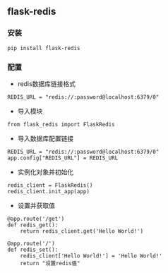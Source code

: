 ## flask-redis

### 安装

```
pip install flask-redis
```

### 配置

* redis数据库链接格式

```
REDIS_URL = "redis://:password@localhost:6379/0"
```

* 导入模块

```
from flask_redis import FlaskRedis
```

* 导入数据库配置链接

```
REDIS_URL = "redis://:password@localhost:6379/0"
app.config["REDIS_URL"] = REDIS_URL
```

* 实例化对象并初始化

```
redis_client = FlaskRedis()
redis_client.init_app(app)
```

* 设置并获取值

```
@app.route('/get')
def redis_get():
    return redis_client.get('Hello World!')

@app.route('/')
def redis_set():
    redis_client['Hello World!'] = 'Hello World!'
    return "设置redis值"
```